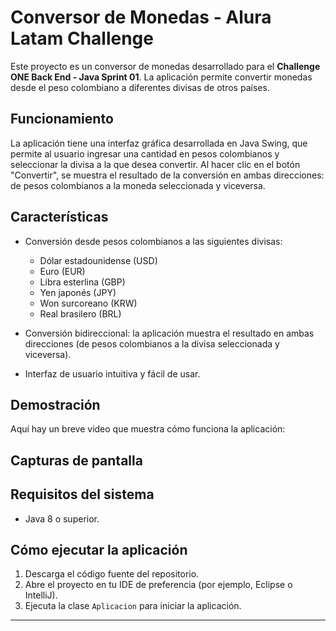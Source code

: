 # Conversor de Monedas - Alura Latam Challenge

Este proyecto es un conversor de monedas desarrollado para el **Challenge ONE Back End - Java
Sprint 01**. La aplicación permite convertir monedas desde el peso colombiano a diferentes divisas de otros países.

## Funcionamiento

La aplicación tiene una interfaz gráfica desarrollada en Java Swing, que permite al usuario ingresar una cantidad en pesos colombianos y seleccionar la divisa a la que desea convertir. Al hacer clic en el botón "Convertir", se muestra el resultado de la conversión en ambas direcciones: de pesos colombianos a la moneda seleccionada y viceversa.

## Características

- Conversión desde pesos colombianos a las siguientes divisas:
  - Dólar estadounidense (USD)
  - Euro (EUR)
  - Libra esterlina (GBP)
  - Yen japonés (JPY)
  - Won surcoreano (KRW)
  - Real brasilero (BRL)

- Conversión bidireccional: la aplicación muestra el resultado en ambas direcciones (de pesos colombianos a la divisa seleccionada y viceversa).

- Interfaz de usuario intuitiva y fácil de usar.

## Demostración

Aquí hay un breve video que muestra cómo funciona la aplicación:



## Capturas de pantalla




## Requisitos del sistema

- Java 8 o superior.

## Cómo ejecutar la aplicación

1. Descarga el código fuente del repositorio.
2. Abre el proyecto en tu IDE de preferencia (por ejemplo, Eclipse o IntelliJ).
3. Ejecuta la clase `Aplicacion` para iniciar la aplicación.



---

